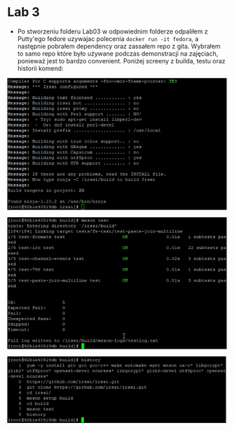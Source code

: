 # Lab 3

- Po stworzeniu folderu Lab03 w odpowiednim folderze odpaliłem z Putty'ego fedore uzywajac polecenia `docker run -it fedora`, a następnie pobrałem dependency oraz zassałem repo z gita. Wybrałem to samo repo które było używane podczas demonstracji na zajęciach, ponieważ jest to bardzo convenient. Poniżej screeny z builda, testu oraz historii komend:

![fota](manualbuild.png)

![fota](manualtest.png)

![fota](dockerhistory.png)
